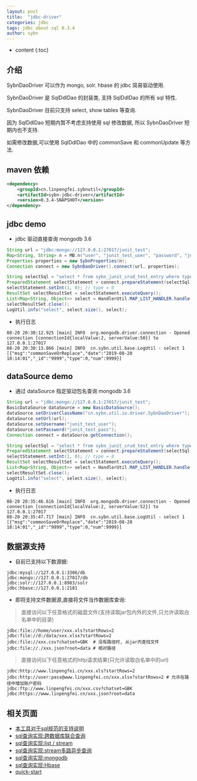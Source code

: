 ```yaml
---
layout: post
title:  "jdbc-driver"
categories: jdbc
tags: jdbc about sql 0.3.4
author: sybn
---
```


* content
{:toc}

## 介绍

SybnDaoDriver 可以作为 mongo, solr. hbase 的 jdbc 简易驱动使用.

SybnDaoDriver 是 SqlDdlDao 的封装类, 支持 SqlDdlDao 的所有 sql 特性.

SybnDaoDriver 目前只支持 select, show tables 等查询.

因为 SqlDdlDao 短期内暂不考虑支持使用 sql 修改数据, 所以 SybnDaoDriver 短期内也不支持.

如需修改数据,可以使用 SqlDdlDao 中的 commonSave 和 commonUpdate 等方法.






## maven 依赖

```xml
<dependency>
    <groupId>cn.linpengfei.sybnutil</groupId>
    <artifactId>sybn-jdbc-driver</artifactId>
    <version>0.3.4-SNAPSHOT</version>
</dependency>
```

##  jdbc demo

* jdbc 驱动直接查询 mongodb 3.6

```java
String url = "jdbc:mongo://127.0.0.1:27017/junit_test";
Map<String, String> n = MB.n("user", "junit_test_user", "password", "junit_test_pass");
Properties properties = new SybnProperties(n);
Connection connect = new SybnDaoDriver().connect(url, properties);

String selectSql = "select * from sybn_junit_crud_test_entry where type = ? limit 1";
PreparedStatement selectStatement = connect.prepareStatement(selectSql);
selectStatement.setInt(1, 0); // type = 0
ResultSet selectResultSet = selectStatement.executeQuery();
List<Map<String, Object>> select = HandlerUtil.MAP_LIST_HANDLER.handle(selectResultSet);
selectResultSet.close();
LogUtil.info("select", select.size(), select);
```

* 执行日志

```
08-20 20:30:12.925 [main] INFO  org.mongodb.driver.connection - Opened connection [connectionId{localValue:2, serverValue:50}] to 127.0.0.1:27017
08-20 20:30:13.866 [main] INFO  cn.sybn.util.base.LogUtil - select 1 [{"msg":"commonSaveOrReplace","date":"2019-08-20 18:14:01","_id":"9999","type":0,"num":9999}]
```

## dataSource demo

* 通过 dataSource 指定驱动包名查询 mongodb 3.6

```java
String url = "jdbc:mongo://127.0.0.1:27017/junit_test";
BasicDataSource dataSource = new BasicDataSource();
dataSource.setDriverClassName("cn.sybn.util.io.driver.SybnDaoDriver");
dataSource.setUrl(url);
dataSource.setUsername("junit_test_user");
dataSource.setPassword("junit_test_pass");
Connection connect = dataSource.getConnection();

String selectSql = "select * from sybn_junit_crud_test_entry where type = ? limit 1";
PreparedStatement selectStatement = connect.prepareStatement(selectSql);
selectStatement.setInt(1, 0); // type = 0
ResultSet selectResultSet = selectStatement.executeQuery();
List<Map<String, Object>> select = HandlerUtil.MAP_LIST_HANDLER.handle(selectResultSet);
selectResultSet.close();
LogUtil.info("select", select.size(), select);
```

* 执行日志

```
08-20 20:35:46.616 [main] INFO  org.mongodb.driver.connection - Opened connection [connectionId{localValue:2, serverValue:52}] to 127.0.0.1:27017
08-20 20:35:47.717 [main] INFO  cn.sybn.util.base.LogUtil - select 1 [{"msg":"commonSaveOrReplace","date":"2019-08-20 18:14:01","_id":"9999","type":0,"num":9999}]
```

## 数据源支持

* 目前已支持以下数源据:

```
jdbc:mysql://127.0.0.1:3306/db
jdbc:mongo://127.0.0.1:27017/db
jdbc:solr://127.0.0.1:8983/solr
jdbc:hbase://127.0.0.1:2181
```

* 即将支持文件数据源,直接将文件当作数据库查询:

> 直接访问以下任意格式的磁盘文件(支持读取jar包内外的文件,只允许读取白名单中的目录)

```
jdbc:file://home/user/xxx.xls?startRows=2
jdbc:file://d:/data/xxx.xlsx?startRows=2
jdbc:file://xxx.csv?chatset=GBK  # 没有路径时, 从jar内查找文件
jdbc:file://./xxx.json?root=data # 相对路径
```

> 直接访问以下任意格式的http请求结果(只允许读取白名单中的url)

```
jdbc:http://www.linpengfei.cn/xxx.xls?startRows=2
jdbc:http://user:pass@www.linpengfei.cn/xxx.xlsx?startRows=2 # 允许在路径中增加账户密码
jdbc:ftp://www.linpengfei.cn/xxx.csv?chatset=GBK
jdbc:https://www.linpengfei.cn/xxx.json?root=data
```


## 相关页面
- [本工具对于sql规范的支持说明]({{site.baseurl}}/2019/06/06/sql-standard/)
- [sql查询实现:跨数据库联合查询]({{site.baseurl}}/2018/12/20/sybn-dao-multiple-impl/)
- [sql查询实现:list / stream]({{site.baseurl}}/2018/09/13/datas-sql-ddl-engine/)
- [sql查询实现:stream多路异步查询]({{site.baseurl}}/2018/10/15/sql_ddl_dao_stream_async_impl/)
- [sql查询实现:mongodb]({{site.baseurl}}/2018/09/17/mongo-dao-by-sql/)
- [sql查询实现:Hbase]({{site.baseurl}}/2019/05/16/hbase-dao/)
- [quick-start]({{site.baseurl}}/2019/07/25/quick-start/)

